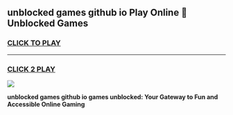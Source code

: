 
## unblocked games github io Play Online 👋 Unblocked Games
<h3>
<a href="https://premium.freeplayer.one?title=unblocked_games_github_io&ref=19F">CLICK TO PLAY</a></h3>
<hr>

<h3>
<a href="https://premium.freeplayer.one?title=unblocked_games_github_io&ref=19F">CLICK 2 PLAY</a>
  
</h3>

<a href="https://premium.freeplayer.one?title=unblocked_games_github_io&ref=19F"><img src="https://clearcache.store/games.png"></a>


**unblocked games github io games unblocked: Your Gateway to Fun and Accessible Online Gaming**
